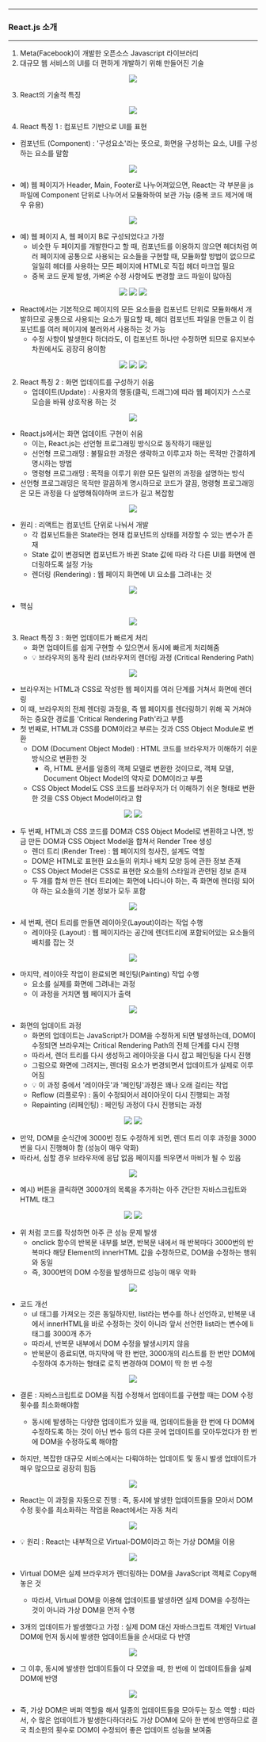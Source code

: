 -----
### React.js 소개
-----
1. Meta(Facebook)이 개발한 오픈소스 Javascript 라이브러리
2. 대규모 웹 서비스의 UI를 더 편하게 개발하기 위해 만들어진 기술
<div align="center">
<img src="https://github.com/user-attachments/assets/4cab8cf9-a565-4810-a49d-9700b9033154">
</div>

3. React의 기술적 특징
<div align="center">
<img src="https://github.com/user-attachments/assets/1c35d240-598f-4d27-8e01-e954d495eb69">
</div>

4. React 특징 1 :  컴포넌트 기반으로 UI를 표현
  - 컴포넌트 (Component) : '구성요소'라는 뜻으로, 화면을 구성하는 요소, UI를 구성하는 요소를 말함
<div align="center">
<img src="https://github.com/user-attachments/assets/8fd775ed-206b-44bc-a1fe-bfa56dc444b1">
</div>

  - 예) 웹 페이지가 Header, Main, Footer로 나누어져있으면, React는 각 부분을 js 파일에 Component 단위로 나누어서 모듈화하여 보관 가능 (중복 코드 제거에 매우 유용)
<div align="center">
<img src="https://github.com/user-attachments/assets/5716af9e-c3be-4f65-b401-dd5db99fd87c">
</div>

  - 예) 웹 페이지 A, 웹 페이지 B로 구성되었다고 가정
    + 비슷한 두 페이지를 개발한다고 할 때, 컴포넌트를 이용하지 않으면 헤더처럼 여러 페이지에 공통으로 사용되는 요소들을 구현할 때, 모듈화할 방법이 없으므로 일일히 헤더를 사용하는 모든 페이지에 HTML로 직접 헤더 마크업 필요
    + 중복 코드 문제 발생, 가벼운 수정 사항에도 변경할 코드 파일이 많아짐
<div align="center">
<img src="https://github.com/user-attachments/assets/7d88cb1a-3576-4d07-9049-cc5d88b0ead8">
<img src="https://github.com/user-attachments/assets/d62af962-ec95-4166-bd55-930400147d52">
<img src="https://github.com/user-attachments/assets/b42cf044-9fe3-43ef-affb-7aa3677a213c">
</div>

   - React에서는 기본적으로 페이지의 모든 요소들을 컴포넌트 단위로 모듈화해서 개발하므로 공통으로 사용되는 요소가 필요할 때, 헤더 컴포넌트 파일을 만들고 이 컴포넌트를 여러 페이지에 불러와서 사용하는 것 가능
     + 수정 사항이 발생한다 하더라도, 이 컴포넌트 하나만 수정하면 되므로 유지보수 차원에서도 굉장히 용이함
<div align="center">
<img src="https://github.com/user-attachments/assets/6ac242a9-6183-452f-929a-e57ee5bd45db">
<img src="https://github.com/user-attachments/assets/cbec40ca-f7d0-4f53-8990-bb2aa769d7a4">
<img src="https://github.com/user-attachments/assets/eaa15562-9475-4ac0-b543-cb7ba3d8c928">
</div>

2. React 특징 2 : 화면 업데이트를 구성하기 쉬움
   - 업데이트(Update) : 사용자의 행동(클릭, 드래그)에 따라 웹 페이지가 스스로 모습을 바꿔 상호작용 하는 것
<div align="center">
<img src="https://github.com/user-attachments/assets/857ea630-364e-483b-8d6e-91a5419de34e">
</div>

   - React.js에서는 화면 업데이트 구현이 쉬움
     + 이는, React.js는 선언형 프로그래밍 방식으로 동작하기 때문임
     + 선언형 프로그래밍 : 불필요한 과정은 생략하고 이루고자 하는 목적만 간결하게 명시하는 방법
     + 명령형 프로그래밍 : 목적을 이루기 위한 모든 일련의 과정을 설명하는 방식
   - 선언형 프로그래밍은 목적만 깔끔하게 명시하므로 코드가 깔끔, 명령형 프로그래밍은 모든 과정을 다 설명해줘야하며 코드가 길고 복잡함
<div align="center">
<img src="https://github.com/user-attachments/assets/a09d4cee-479d-441a-a8c6-af27f837bc7a">
</div>

   - 원리 : 리액트는 컴포넌트 단위로 나눠서 개발
     + 각 컴포넌트들은 State라는 현재 컴포넌트의 상태를 저장할 수 있는 변수가 존재
     + State 값이 변경되면 컴포넌트가 바뀐 State 값에 따라 각 다른 UI를 화면에 렌더링하도록 설정 가능
     + 렌더링 (Rendering) : 웹 페이지 화면에 UI 요소를 그려내는 것
<div align="center">
<img src="https://github.com/user-attachments/assets/fc3e6a85-f3cf-40e2-b89b-5f235184c435">
</div>

   - 핵심
<div align="center">
<img src="https://github.com/user-attachments/assets/71a98883-c9e7-4292-afd3-250f507273d9">
</div>

3. React 특징 3 : 화면 업데이트가 빠르게 처리
   - 화면 업데이트를 쉽게 구현할 수 있으면서 동시에 빠르게 처리해줌
   - 💡 브라우저의 동작 원리 (브라우저의 렌더링 과정 (Critical Rendering Path)
<div align="center">
<img src="https://github.com/user-attachments/assets/3f0fd1e3-11cc-484f-9c42-7627216bac4f">
</div>

   - 브라우저는 HTML과 CSS로 작성한 웹 페이지를 여러 단계를 거쳐서 화면에 렌더링
   - 이 때, 브라우저의 전체 렌더링 과정을, 즉 웹 페이지를 렌더링하기 위해 꼭 거쳐야하는 중요한 경로를 'Critical Rendering Path'라고 부름
   - 첫 번째로, HTML과 CSS를 DOM이라고 부르는 것과 CSS Object Module로 변환
     + DOM (Document Object Model) : HTML 코드를 브라우저가 이해하기 쉬운 방식으로 변환한 것
       * 즉, HTML 문서를 일종의 객체 모델로 변환한 것이므로, 객체 모델, Document Object Model의 약자로 DOM이라고 부름
     + CSS Object Model도 CSS 코드를 브라우저가 더 이해하기 쉬운 형태로 변환한 것을 CSS Object Model이라고 함
<div align="center">
<img src="https://github.com/user-attachments/assets/3246084b-ed78-43b0-9217-ec2dd92811b2">
<img src="https://github.com/user-attachments/assets/a8fced40-5a50-4184-ad51-daebacad0bec">
</div>

   - 두 번째, HTML과 CSS 코드를 DOM과 CSS Object Model로 변환하고 나면, 방금 만든 DOM과 CSS Object Model을 합쳐서 Render Tree 생성
     + 렌더 트리 (Render Tree) : 웹 페이지의 청사진, 설계도 역할
     + DOM은 HTML로 표현한 요소들의 위치나 배치 모양 등에 관한 정보 존재
     + CSS Object Model은 CSS로 표현한 요소들의 스타일과 관련된 정보 존재
     + 두 개를 합쳐 만든 렌더 트리에는 화면에 나타나야 하는, 즉 화면에 렌더링 되어야 하는 요소들의 기본 정보가 모두 포함
<div align="center">
<img src="https://github.com/user-attachments/assets/03769161-a4b7-42d5-a14f-ada87d7f813b">
</div>

   - 세 번째, 렌더 트리를 만들면 레이아웃(Layout)이라는 작업 수행
     + 레이아웃 (Layout) : 웹 페이지라는 공간에 렌더트리에 포함되어있는 요소들의 배치를 잡는 것
<div align="center">
<img src="https://github.com/user-attachments/assets/c710aec3-6340-4cce-87d5-79d66194ad21">
</div>

   - 마지막, 레이아웃 작업이 완료되면 페인팅(Painting) 작업 수행
     + 요소를 실제를 화면에 그려내는 과정
     + 이 과정을 거치면 웹 페이지가 출력
<div align="center">
<img src="https://github.com/user-attachments/assets/38803ea2-0430-47a1-9677-1d75052feaeb">
</div>

   - 화면의 업데이트 과정
     + 화면의 업데이트는 JavaScript가 DOM을 수정하게 되면 발생하는데, DOM이 수정되면 브라우저는 Critical Rendering Path의 전체 단계를 다시 진행
     + 따라서, 렌더 트리를 다시 생성하고 레이아웃을 다시 잡고 페인팅을 다시 진행
     + 그럼으로 화면에 그려지는, 렌더링 요소가 변경되면서 업데이트가 실제로 이루어짐
     + 💡 이 과정 중에서 '레이아웃'과 '페인팅'과정은 꽤나 오래 걸리는 작업
     + Reflow (리플로우) : 돔이 수정되어서 레이아웃이 다시 진행되는 과정
     + Repainting (리페인팅) : 페인팅 과정이 다시 진행되는 과정
<div align="center">
<img src="https://github.com/user-attachments/assets/27f51352-cfcf-4b1b-8699-b927e26b8fd3">
<img src="https://github.com/user-attachments/assets/1ed31fbc-3c52-42fb-a874-e5641bd0a8a7">
</div>

   - 만약, DOM을 순식간에 3000번 정도 수정하게 되면, 렌더 트리 이후 과정을 3000번을 다시 진행해야 함 (성능이 매우 악화)
   - 따라서, 심할 경우 브라우저에 응답 없음 페이지를 띄우면서 마비가 될 수 있음
<div align="center">
<img src="https://github.com/user-attachments/assets/f2299a18-5633-4ef9-814d-c77adc3e75a0">
</div>

   - 예시) 버튼을 클릭하면 3000개의 목록을 추가하는 아주 간단한 자바스크립트와 HTML 태그
<div align="center">
<img src="https://github.com/user-attachments/assets/e17dec33-5c72-452e-9aa9-e559892f9051">
<img src="https://github.com/user-attachments/assets/976a941d-d9af-44f1-ba83-4650abf05377">
</div>

   - 위 처럼 코드를 작성하면 아주 큰 성능 문제 발생
     + onclick 함수의 반복문 내부를 보면, 반복문 내에서 매 반복마다 3000번의 반복마다 해당 Element의 innerHTML 값을 수정하므로, DOM을 수정하는 행위와 동일
     + 즉, 3000번의 DOM 수정을 발생하므로 성능이 매우 악화

<div align="center">
<img src="https://github.com/user-attachments/assets/27de74f1-c413-4f7d-81e8-0dc8679c5223">
</div>

   - 코드 개선
     + ul 태그를 가져오는 것은 동일하지만, list라는 변수를 하나 선언하고, 반복문 내에서 innerHTML을 바로 수정하는 것이 아니라 앞서 선언한 list라는 변수에 li 태그를 3000개 추가
     + 따라서, 반복문 내부에서 DOM 수정을 발생시키지 않음
     + 반복문이 종료되면, 마지막에 딱 한 번만, 3000개의 리스트를 한 번만 DOM에 수정하여 추가하는 형태로 로직 변경하여 DOM이 딱 한 번 수정

<div align="center">
<img src="https://github.com/user-attachments/assets/0304d45a-7aa2-4677-9756-36b7db3c2996">
</div>

   - 결론 : 자바스크립트로 DOM을 직접 수정해서 업데이트를 구현할 때는 DOM 수정 횟수를 최소화해야함
     + 동시에 발생하는 다양한 업데이트가 있을 때, 업데이트들을 한 번에 다 DOM에 수정하도록 하는 것이 아닌 변수 등의 다른 곳에 업데이트를 모아두었다가 한 번에 DOM을 수정하도록 해야함

   - 하지만, 복잡한 대규모 서비스에서는 다뤄야하는 업데이트 및 동시 발생 업데이트가 매우 많으므로 굉장히 힘듬
<div align="center">
<img src="https://github.com/user-attachments/assets/b81283b9-b3ba-466f-abbe-79dd3c98e05e">
</div>

   - React는 이 과정을 자동으로 진행 : 즉, 동시에 발생한 업데이트들을 모아서 DOM 수정 횟수를 최소화하는 작업을 React에서는 자동 처리
<div align="center">
<img src="https://github.com/user-attachments/assets/0f275709-6df6-4586-aebc-a9f0fea0c4d6">
</div>

   - 💡 원리 : React는 내부적으로 Virtual-DOM이라고 하는 가상 DOM을 이용
<div align="center">
<img src="https://github.com/user-attachments/assets/488ede34-eb66-4df4-8826-3f8c64affdcd">
</div>

   - Virtual DOM은 실제 브라우저가 렌더링하는 DOM을 JavaScript 객체로 Copy해놓은 것
     + 따라서, Virtual DOM을 이용해 업데이트를 발생하면 실제 DOM을 수정하는 것이 아니라 가상 DOM을 먼저 수행

   - 3개의 업데이트가 발생했다고 가정 : 실제 DOM 대신 자바스크립트 객체인 Virtual DOM에 먼저 동시에 발생한 업데이트들을 순서대로 다 반영
<div align="center">
<img src="https://github.com/user-attachments/assets/d61e36b4-9815-48b3-bb84-c99282919f80">
</div>

   - 그 이후, 동시에 발생한 업데이트들이 다 모였을 때, 한 번에 이 업데이트들을 실제 DOM에 반영
<div align="center">
<img src="https://github.com/user-attachments/assets/8e4ccde0-5c60-451b-bbc8-bbe57d6057cc">
</div>

   - 즉, 가상 DOM은 버퍼 역할을 해서 일종의 업데이트들을 모아두는 장소 역할 : 따라서, 수 많은 업데이트가 발생한다하더라도 가상 DOM에 모아 한 번에 반영하므로 결국 최소한의 횟수로 DOM이 수정되어 좋은 업데이트 성능을 보여줌
